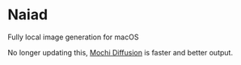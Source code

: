 # Naiad
Fully local image generation for macOS

No longer updating this, [Mochi Diffusion](https://github.com/godly-devotion/MochiDiffusion) is faster and better output.
